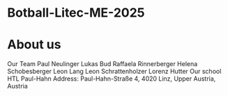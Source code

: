 # Botball-Litec-ME-2025
# About us
Our Team
    Paul Neulinger
    Lukas Bud
    Raffaela Rinnerberger
    Helena Schobesberger
    Leon Lang
    Leon Schrattenholzer
    Lorenz Hutter
 Our school
    HTL Paul-Hahn
    Address: Paul-Hahn-Straße 4, 4020 Linz, Upper Austria, Austria
